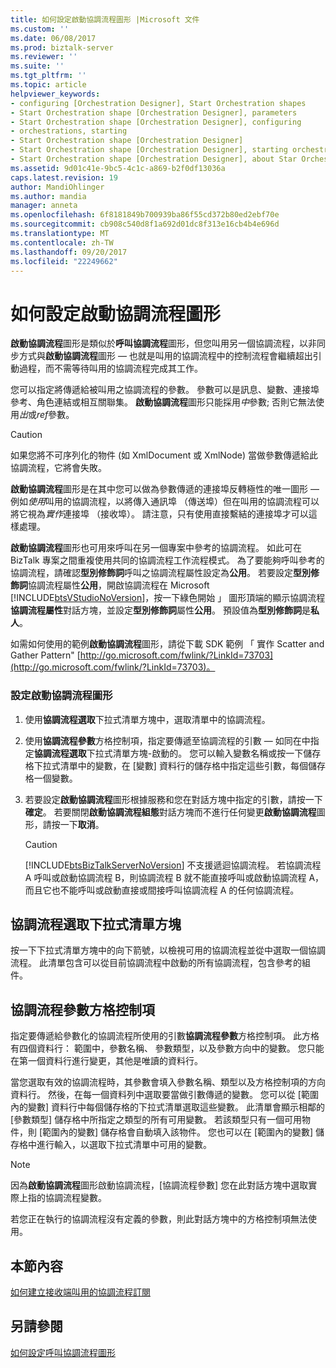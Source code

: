 ```yaml
---
title: 如何設定啟動協調流程圖形 |Microsoft 文件
ms.custom: ''
ms.date: 06/08/2017
ms.prod: biztalk-server
ms.reviewer: ''
ms.suite: ''
ms.tgt_pltfrm: ''
ms.topic: article
helpviewer_keywords:
- configuring [Orchestration Designer], Start Orchestration shapes
- Start Orchestration shape [Orchestration Designer], parameters
- Start Orchestration shape [Orchestration Designer], configuring
- orchestrations, starting
- Start Orchestration shape [Orchestration Designer]
- Start Orchestration shape [Orchestration Designer], starting orchestrations
- Start Orchestration shape [Orchestration Designer], about Star Orchestration shape
ms.assetid: 9d01c41e-9bc5-4c1c-a869-b2f0df13036a
caps.latest.revision: 19
author: MandiOhlinger
ms.author: mandia
manager: anneta
ms.openlocfilehash: 6f8181849b700939ba86f55cd372b80ed2ebf70e
ms.sourcegitcommit: cb908c540d8f1a692d01dc8f313e16cb4b4e696d
ms.translationtype: MT
ms.contentlocale: zh-TW
ms.lasthandoff: 09/20/2017
ms.locfileid: "22249662"
---
```

# <a name="how-to-configure-the-start-orchestration-shape"></a>如何設定啟動協調流程圖形
**啟動協調流程**圖形是類似於**呼叫協調流程**圖形，但您叫用另一個協調流程，以非同步方式與**啟動協調流程**圖形 — 也就是叫用的協調流程中的控制流程會繼續超出引動過程，而不需等待叫用的協調流程完成其工作。  
  
 您可以指定將傳遞給被叫用之協調流程的參數。 參數可以是訊息、變數、連接埠參考、角色連結或相互關聯集。 **啟動協調流程**圖形只能採用*中*參數; 否則它無法使用*出*或*ref*參數。  
  
> [!CAUTION]
>  如果您將不可序列化的物件 (如 XmlDocument 或 XmlNode) 當做參數傳遞給此協調流程，它將會失敗。  
  
 **啟動協調流程**圖形是在其中您可以做為參數傳遞的連接埠反轉極性的唯一圖形 — 例如*使用*叫用的協調流程，以將傳入通訊埠 （傳送埠）但在叫用的協調流程可以將它視為*實作*連接埠 （接收埠）。 請注意，只有使用直接繫結的連接埠才可以這樣處理。  
  
 **啟動協調流程**圖形也可用來呼叫在另一個專案中參考的協調流程。 如此可在 BizTalk 專案之間重複使用共同的協調流程工作流程模式。 為了要能夠呼叫參考的協調流程，請確認**型別修飾詞**呼叫之協調流程屬性設定為**公用**。 若要設定**型別修飾詞**協調流程屬性**公用**，開啟協調流程在 Microsoft [!INCLUDE[btsVStudioNoVersion](../includes/btsvstudionoversion-md.md)]，按一下綠色開始 」 圖形頂端的顯示協調流程**協調流程屬性**對話方塊，並設定**型別修飾詞**屬性**公用**。 預設值為**型別修飾詞**是**私人**。  
  
 如需如何使用的範例**啟動協調流程**圖形，請從下載 SDK 範例 「 實作 Scatter and Gather Pattern" [http://go.microsoft.com/fwlink/?LinkId=73703](http://go.microsoft.com/fwlink/?LinkId=73703)。  
  
### <a name="to-configure-a-start-orchestration-shape"></a>設定啟動協調流程圖形  
  
1.  使用**協調流程選取**下拉式清單方塊中，選取清單中的協調流程。  
  
2.  使用**協調流程參數**方格控制項，指定要傳遞至協調流程的引數 — 如同在中指定**協調流程選取**下拉式清單方塊-啟動的。 您可以輸入變數名稱或按一下儲存格下拉式清單中的變數，在 [變數] 資料行的儲存格中指定這些引數，每個儲存格一個變數。  
  
3.  若要設定**啟動協調流程**圖形根據服務和您在對話方塊中指定的引數，請按一下**確定**。 若要關閉**啟動協調流程組態**對話方塊而不進行任何變更**啟動協調流程**圖形，請按一下**取消**。  
  
    > [!CAUTION]
    >  [!INCLUDE[btsBizTalkServerNoVersion](../includes/btsbiztalkservernoversion-md.md)] 不支援遞迴協調流程。 若協調流程 A 呼叫或啟動協調流程 B，則協調流程 B 就不能直接呼叫或啟動協調流程 A，而且它也不能呼叫或啟動直接或間接呼叫協調流程 A 的任何協調流程。  
  
## <a name="orchestration-selection-drop-down-list-box"></a>協調流程選取下拉式清單方塊  
 按一下下拉式清單方塊中的向下箭號，以檢視可用的協調流程並從中選取一個協調流程。 此清單包含可以從目前協調流程中啟動的所有協調流程，包含參考的組件。  
  
## <a name="orchestration-parameters-grid-control"></a>協調流程參數方格控制項  
 指定要傳遞給參數化的協調流程所使用的引數**協調流程參數**方格控制項。 此方格有四個資料行： 範圍中，參數名稱、 參數類型，以及參數方向中的變數。 您只能在第一個資料行進行變更，其他是唯讀的資料行。  
  
 當您選取有效的協調流程時，其參數會填入參數名稱、類型以及方格控制項的方向資料行。 然後，在每一個資料列中選取要當做引數傳遞的變數。 您可以從 [範圍內的變數] 資料行中每個儲存格的下拉式清單選取這些變數。 此清單會顯示相鄰的 [參數類型] 儲存格中所指定之類型的所有可用變數。 若該類型只有一個可用物件，則 [範圍內的變數] 儲存格會自動填入該物件。 您也可以在 [範圍內的變數] 儲存格中進行輸入，以選取下拉式清單中可用的變數。  
  
> [!NOTE]
>  因為**啟動協調流程**圖形啟動協調流程，[協調流程參數] 您在此對話方塊中選取實際上指的協調流程變數。  
  
 若您正在執行的協調流程沒有定義的參數，則此對話方塊中的方格控制項無法使用。  
  
## <a name="in-this-section"></a>本節內容  
 [如何建立接收端叫用的協調流程訂閱](../core/how-to-create-receive-subscriptions-at-invoked-orchestrations.md) 
  
## <a name="see-also"></a>另請參閱  
 [如何設定呼叫協調流程圖形](../core/how-to-configure-the-call-orchestration-shape.md)